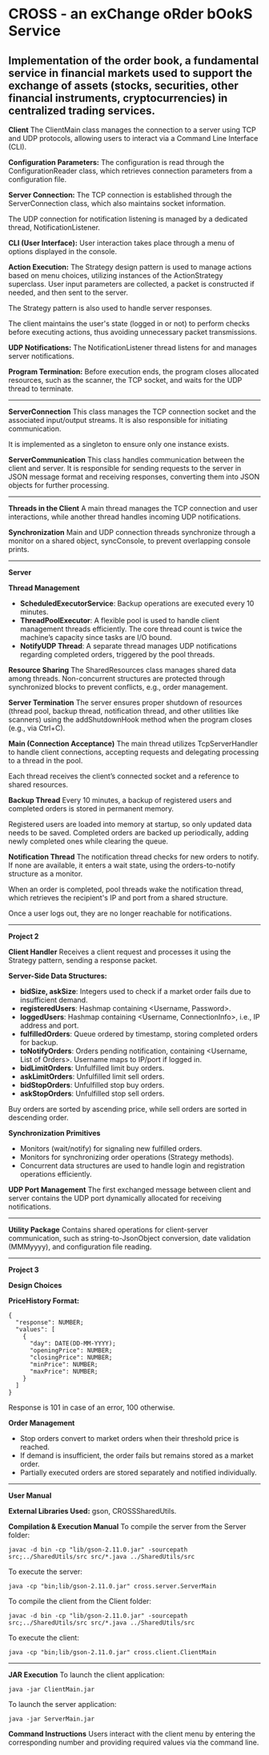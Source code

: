# CROSS - an exChange oRder bOokS Service

Implementation of the order book, a fundamental service in financial markets used to support the exchange of assets (stocks, securities, other financial instruments, cryptocurrencies) in centralized trading services.
---
**Client**
The ClientMain class manages the connection to a server using TCP and UDP protocols, allowing users to interact via a Command Line Interface (CLI).

**Configuration Parameters:**
The configuration is read through the ConfigurationReader class, which retrieves connection parameters from a configuration file.

**Server Connection:**
The TCP connection is established through the ServerConnection class, which also maintains socket information.

The UDP connection for notification listening is managed by a dedicated thread, NotificationListener.

**CLI (User Interface):**
User interaction takes place through a menu of options displayed in the console.

**Action Execution:**
The Strategy design pattern is used to manage actions based on menu choices, utilizing instances of the ActionStrategy superclass. User input parameters are collected, a packet is constructed if needed, and then sent to the server.

The Strategy pattern is also used to handle server responses.

The client maintains the user's state (logged in or not) to perform checks before executing actions, thus avoiding unnecessary packet transmissions.

**UDP Notifications:**
The NotificationListener thread listens for and manages server notifications.

**Program Termination:**
Before execution ends, the program closes allocated resources, such as the scanner, the TCP socket, and waits for the UDP thread to terminate.

---

**ServerConnection**
This class manages the TCP connection socket and the associated input/output streams. It is also responsible for initiating communication.

It is implemented as a singleton to ensure only one instance exists.

**ServerCommunication**
This class handles communication between the client and server. It is responsible for sending requests to the server in JSON message format and receiving responses, converting them into JSON objects for further processing.

---

**Threads in the Client**
A main thread manages the TCP connection and user interactions, while another thread handles incoming UDP notifications.

**Synchronization**
Main and UDP connection threads synchronize through a monitor on a shared object, syncConsole, to prevent overlapping console prints.

---

**Server**

**Thread Management**

- **ScheduledExecutorService**: Backup operations are executed every 10 minutes.
- **ThreadPoolExecutor**: A flexible pool is used to handle client management threads efficiently. The core thread count is twice the machine’s capacity since tasks are I/O bound.
- **NotifyUDP Thread**: A separate thread manages UDP notifications regarding completed orders, triggered by the pool threads.

**Resource Sharing**
The SharedResources class manages shared data among threads. Non-concurrent structures are protected through synchronized blocks to prevent conflicts, e.g., order management.

**Server Termination**
The server ensures proper shutdown of resources (thread pool, backup thread, notification thread, and other utilities like scanners) using the addShutdownHook method when the program closes (e.g., via Ctrl+C).

**Main (Connection Acceptance)**
The main thread utilizes TcpServerHandler to handle client connections, accepting requests and delegating processing to a thread in the pool.

Each thread receives the client’s connected socket and a reference to shared resources.

**Backup Thread**
Every 10 minutes, a backup of registered users and completed orders is stored in permanent memory.

Registered users are loaded into memory at startup, so only updated data needs to be saved. Completed orders are backed up periodically, adding newly completed ones while clearing the queue.

**Notification Thread**
The notification thread checks for new orders to notify. If none are available, it enters a wait state, using the orders-to-notify structure as a monitor.

When an order is completed, pool threads wake the notification thread, which retrieves the recipient's IP and port from a shared structure.

Once a user logs out, they are no longer reachable for notifications.

---

**Project 2**

**Client Handler**
Receives a client request and processes it using the Strategy pattern, sending a response packet.

**Server-Side Data Structures:**

- **bidSize, askSize**: Integers used to check if a market order fails due to insufficient demand.
- **registeredUsers**: Hashmap containing <Username, Password>.
- **loggedUsers**: Hashmap containing <Username, ConnectionInfo>, i.e., IP address and port.
- **fulfilledOrders**: Queue ordered by timestamp, storing completed orders for backup.
- **toNotifyOrders**: Orders pending notification, containing <Username, List of Orders>. Username maps to IP/port if logged in.
- **bidLimitOrders**: Unfulfilled limit buy orders.
- **askLimitOrders**: Unfulfilled limit sell orders.
- **bidStopOrders**: Unfulfilled stop buy orders.
- **askStopOrders**: Unfulfilled stop sell orders.

Buy orders are sorted by ascending price, while sell orders are sorted in descending order.

**Synchronization Primitives**

- Monitors (wait/notify) for signaling new fulfilled orders.
- Monitors for synchronizing order operations (Strategy methods).
- Concurrent data structures are used to handle login and registration operations efficiently.

**UDP Port Management**
The first exchanged message between client and server contains the UDP port dynamically allocated for receiving notifications.

---

**Utility Package**
Contains shared operations for client-server communication, such as string-to-JsonObject conversion, date validation (MMMyyyy), and configuration file reading.

---

**Project 3**

**Design Choices**

**PriceHistory Format:**

```
{
  "response": NUMBER;
  "values": [
    {
      "day": DATE(DD-MM-YYYY);
      "openingPrice": NUMBER;
      "closingPrice": NUMBER;
      "minPrice": NUMBER;
      "maxPrice": NUMBER;
    }
  ]
}

```

Response is 101 in case of an error, 100 otherwise.

**Order Management**

- Stop orders convert to market orders when their threshold price is reached.
- If demand is insufficient, the order fails but remains stored as a market order.
- Partially executed orders are stored separately and notified individually.

---

**User Manual**

**External Libraries Used:** gson, CROSSSharedUtils.

**Compilation & Execution Manual**
To compile the server from the Server folder:

```
javac -d bin -cp "lib/gson-2.11.0.jar" -sourcepath src;../SharedUtils/src src/*.java ../SharedUtils/src

```

To execute the server:

```
java -cp "bin;lib/gson-2.11.0.jar" cross.server.ServerMain

```

To compile the client from the Client folder:

```
javac -d bin -cp "lib/gson-2.11.0.jar" -sourcepath src;../SharedUtils/src src/*.java ../SharedUtils/src

```

To execute the client:

```
java -cp "bin;lib/gson-2.11.0.jar" cross.client.ClientMain

```

---

**JAR Execution**
To launch the client application:

```
java -jar ClientMain.jar

```

To launch the server application:

```
java -jar ServerMain.jar

```

**Command Instructions**
Users interact with the client menu by entering the corresponding number and providing required values via the command line.
